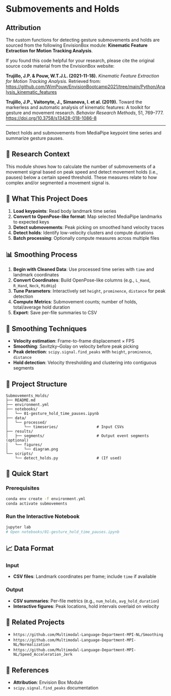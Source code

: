 # Submovements and Holds

## Attribution

The custom functions for detecting gesture submovements and holds are sourced from the following EnvisionBox module: **Kinematic Feature Extraction for Motion Tracking Analysis**.

If you found this code helpful for your research, please cite the original source code material from the EnvisionBox website:

**Trujillo, J.P. & Pouw, W.T.J.L. (2021-11-18).** *Kinematic Feature Extraction for Motion Tracking Analysis.* Retrieved from: https://github.com/WimPouw/EnvisionBootcamp2021/tree/main/Python/Analysis_kinematic_features

**Trujillo, J.P., Vaitonyte, J., Simanova, I. et al. (2019).** Toward the markerless and automatic analysis of kinematic features: A toolkit for gesture and movement research. *Behavior Research Methods*, 51, 769–777. https://doi.org/10.3758/s13428-018-1086-8

---

Detect holds and submovements from MediaPipe keypoint time series and summarize gesture pauses.

## 🔬 Research Context

This module shows how to calculate the number of submovements of a movement signal based on peak speed and detect movement holds (i.e., pauses) below a certain speed threshold. These measures relate to how complex and/or segmented a movement signal is.

## 🎯 What This Project Does

1. **Load keypoints**: Read body landmark time series
2. **Convert to OpenPose-like format**: Map selected MediaPipe landmarks to expected keys
3. **Detect submovements**: Peak picking on smoothed hand velocity traces
4. **Detect holds**: Identify low-velocity clusters and compute durations
5. **Batch processing**: Optionally compute measures across multiple files

## 📊 Smoothing Process

1. **Begin with Cleaned Data**: Use processed time series with `time` and landmark coordinates
2. **Convert Coordinates**: Build OpenPose-like columns (e.g., `L_Hand`, `R_Hand`, `Neck`, `MidHip`)
3. **Tune Parameters**: Interactively set `height`, `prominence`, `distance` for peak detection
4. **Compute Metrics**: Submovement counts; number of holds, total/average hold duration
5. **Export**: Save per-file summaries to CSV

## 🔧 Smoothing Techniques

- **Velocity estimation**: Frame-to-frame displacement × FPS
- **Smoothing**: Savitzky–Golay on velocity before peak picking
- **Peak detection**: `scipy.signal.find_peaks` with `height`, `prominence`, `distance`
- **Hold detection**: Velocity thresholding and clustering into contiguous segments

## 📁 Project Structure

```
Submovements_Holds/
├── README.md
├── environment.yml
├── notebooks/
│   └── 01-gesture_hold_time_pauses.ipynb
├── data/
│   └── processed/
│       └── timeseries/                 # Input CSVs
├── results/
│   ├── segments/                       # Output event segments (optional)
│   └── figures/
│       └── diagram.png
└── scripts/
    └── detect_holds.py                 # (If used)
```

## 🚀 Quick Start

### Prerequisites

```bash
conda env create -f environment.yml
conda activate submovements
```

### Run the Interactive Notebook

```bash
jupyter lab
# Open notebooks/01-gesture_hold_time_pauses.ipynb
```


## 📈 Data Format

### Input
- **CSV files**: Landmark coordinates per frame; include `time` if available

### Output
- **CSV summaries**: Per-file metrics (e.g., `num_holds`, `avg_hold_duration`)
- **Interactive figures**: Peak locations, hold intervals overlaid on velocity

## 🔗 Related Projects

- `https://github.com/Multimodal-Language-Department-MPI-NL/Smoothing`
- `https://github.com/Multimodal-Language-Department-MPI-NL/Normalization`
- `https://github.com/Multimodal-Language-Department-MPI-NL/Speed_Acceleration_Jerk`

## 📖 References

- **Attribution**: Envision Box Module
- `scipy.signal.find_peaks` documentation